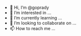 - 👋 Hi, I’m @goprady
- 👀 I’m interested in ...
- 🌱 I’m currently learning ...
- 💞️ I’m looking to collaborate on ...
- 📫 How to reach me ...

<!---
goprady/goprady is a ✨ special ✨ repository because its `README.md` (this file) appears on your GitHub profile.
You can click the Preview link to take a look at your changes.
--->
